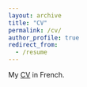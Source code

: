 ```yaml
---
layout: archive
title: "CV"
permalink: /cv/
author_profile: true
redirect_from:
  - /resume
---
```


My [CV](myCVfrench.pdf) in French.
